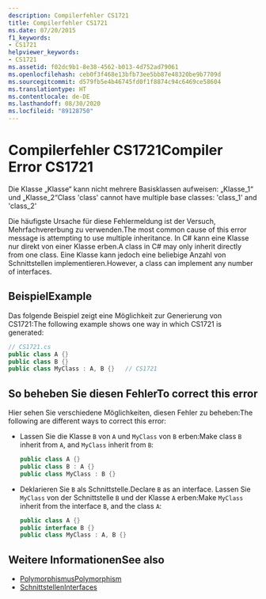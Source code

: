 ```yaml
---
description: Compilerfehler CS1721
title: Compilerfehler CS1721
ms.date: 07/20/2015
f1_keywords:
- CS1721
helpviewer_keywords:
- CS1721
ms.assetid: f02dc9b1-8e38-4562-b013-4d752ad79061
ms.openlocfilehash: ceb0f3f468e13bfb73ee5bb87e48320be9b7709d
ms.sourcegitcommit: d579fb5e4b46745fd0f1f8874c94c6469ce58604
ms.translationtype: HT
ms.contentlocale: de-DE
ms.lasthandoff: 08/30/2020
ms.locfileid: "89128750"
---
```

# <a name="compiler-error-cs1721"></a><span data-ttu-id="c2202-103">Compilerfehler CS1721</span><span class="sxs-lookup"><span data-stu-id="c2202-103">Compiler Error CS1721</span></span>

<span data-ttu-id="c2202-104">Die Klasse „Klasse“ kann nicht mehrere Basisklassen aufweisen: „Klasse_1“ und „Klasse_2“</span><span class="sxs-lookup"><span data-stu-id="c2202-104">Class 'class' cannot have multiple base classes: 'class_1' and 'class_2'</span></span>

<span data-ttu-id="c2202-105">Die häufigste Ursache für diese Fehlermeldung ist der Versuch, Mehrfachvererbung zu verwenden.</span><span class="sxs-lookup"><span data-stu-id="c2202-105">The most common cause of this error message is attempting to use multiple inheritance.</span></span> <span data-ttu-id="c2202-106">In C# kann eine Klasse nur direkt von einer Klasse erben.</span><span class="sxs-lookup"><span data-stu-id="c2202-106">A class in C# may only inherit directly from one class.</span></span> <span data-ttu-id="c2202-107">Eine Klasse kann jedoch eine beliebige Anzahl von Schnittstellen implementieren.</span><span class="sxs-lookup"><span data-stu-id="c2202-107">However, a class can implement any number of interfaces.</span></span>

## <a name="example"></a><span data-ttu-id="c2202-108">Beispiel</span><span class="sxs-lookup"><span data-stu-id="c2202-108">Example</span></span>

<span data-ttu-id="c2202-109">Das folgende Beispiel zeigt eine Möglichkeit zur Generierung von CS1721:</span><span class="sxs-lookup"><span data-stu-id="c2202-109">The following example shows one way in which CS1721 is generated:</span></span>

```csharp
// CS1721.cs
public class A {}
public class B {}
public class MyClass : A, B {}   // CS1721
```

## <a name="to-correct-this-error"></a><span data-ttu-id="c2202-110">So beheben Sie diesen Fehler</span><span class="sxs-lookup"><span data-stu-id="c2202-110">To correct this error</span></span>

<span data-ttu-id="c2202-111">Hier sehen Sie verschiedene Möglichkeiten, diesen Fehler zu beheben:</span><span class="sxs-lookup"><span data-stu-id="c2202-111">The following are different ways to correct this error:</span></span>

- <span data-ttu-id="c2202-112">Lassen Sie die Klasse `B` von `A` und `MyClass` von `B` erben:</span><span class="sxs-lookup"><span data-stu-id="c2202-112">Make class `B` inherit from `A`, and `MyClass` inherit from `B`:</span></span>

    ```csharp
    public class A {}
    public class B : A {}
    public class MyClass : B {}
    ```

- <span data-ttu-id="c2202-113">Deklarieren Sie `B` als Schnittstelle.</span><span class="sxs-lookup"><span data-stu-id="c2202-113">Declare `B` as an interface.</span></span> <span data-ttu-id="c2202-114">Lassen Sie `MyClass` von der Schnittstelle `B` und der Klasse `A` erben:</span><span class="sxs-lookup"><span data-stu-id="c2202-114">Make `MyClass` inherit from the interface `B`, and the class `A`:</span></span>

    ```csharp
    public class A {}
    public interface B {}
    public class MyClass : A, B {}
    ```

## <a name="see-also"></a><span data-ttu-id="c2202-115">Weitere Informationen</span><span class="sxs-lookup"><span data-stu-id="c2202-115">See also</span></span>

- [<span data-ttu-id="c2202-116">Polymorphismus</span><span class="sxs-lookup"><span data-stu-id="c2202-116">Polymorphism</span></span>](../../programming-guide/classes-and-structs/polymorphism.md)
- [<span data-ttu-id="c2202-117">Schnittstellen</span><span class="sxs-lookup"><span data-stu-id="c2202-117">Interfaces</span></span>](../../programming-guide/interfaces/index.md)
